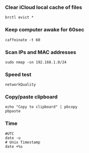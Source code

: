 ### Clear iCloud local cache of files
```
brctl evict *
```

### Keep computer awake for 60sec
```
caffeinate -t 60
```

###  Scan IPs and MAC addresses
```
sudo nmap -sn 192.168.1.0/24
```

### Speed test
```
networkQuality
```

### Copy/paste clipboard
```
echo "Copy to clipboard" | pbcopy
pbpaste
```

### Time
```
#UTC
date -u
# Unix Timestamp
date +%s
```